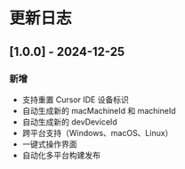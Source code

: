 # 更新日志

## [1.0.0] - 2024-12-25

### 新增
- 支持重置 Cursor IDE 设备标识
- 自动生成新的 macMachineId 和 machineId
- 自动生成新的 devDeviceId
- 跨平台支持（Windows、macOS、Linux）
- 一键式操作界面
- 自动化多平台构建发布 